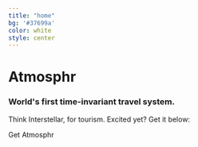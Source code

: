 ```yaml
---
title: "home"
bg: '#37699a'
color: white
style: center
---
```


# Atmosphr

### World's first time-invariant travel system.

Think Interstellar, for tourism. Excited yet? Get it below:

<a class="pure-button download-button"><i class="fa fa-download fa-lg"></i> Get Atmosphr</a>


